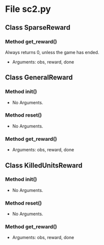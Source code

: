 # File sc2.py

## Class SparseReward

### Method get_reward()

Always returns 0, unless the game has ended.

- Arguments: obs, reward, done

## Class GeneralReward

### Method __init__()

- No Arguments.

### Method reset()

- No Arguments.

### Method get_reward()

- Arguments: obs, reward, done

## Class KilledUnitsReward

### Method __init__()

- No Arguments.

### Method reset()

- No Arguments.

### Method get_reward()

- Arguments: obs, reward, done
